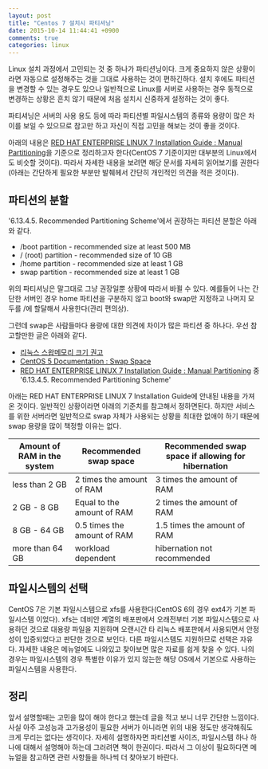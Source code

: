 ```yaml
---
layout: post
title: "Centos 7 설치시 파티셔닝"
date: 2015-10-14 11:44:41 +0900
comments: true
categories: linux
---
```

Linux 설치 과정에서 고민되는 것 중 하나가 파티션닝이다. 크게 중요하지 않은 상황이라면 자동으로 설정해주는 것을 그대로 사용하는 것이 편하긴하다. 설치 후에도 파티션을 변경할 수 있는 경우도 있으나 일반적으로 Linux를 서버로 사용하는 경우 동적으로 변경하는 상황은 흔치 않기 때문에 처음 설치시 신중하게 설정하는 것이 좋다.

파티셔닝은 서버의 사용 용도 등에 따라 파티션별 파일시스템의 종류와 용량이 많은 차이를 보일 수 있으므로 참고만 하고 자신이 직접 고민을 해보는 것이 좋을 것이다.

아래의 내용은 [RED HAT ENTERPRISE LINUX 7 Installation Guide : Manual Partitioning](https://access.redhat.com/documentation/en-US/Red_Hat_Enterprise_Linux/7/html/Installation_Guide/sect-disk-partitioning-setup-x86.html#sect-custom-partitioning-x86)을 기준으로 정리하고자 한다(CentOS 7 기준이지만 대부분의 Linux에서도 비슷할 것이다). 따라서 자세한 내용을 보려면 해당 문서를 자세히 읽어보기를 권한다(아래는 간단하게 필요한 부분만 발췌헤서 간단히 개인적인 의견을 적은 것이다).

## 파티션의 분할

'6.13.4.5. Recommended Partitioning Scheme'에서 권장하는 파티션 분할은 아래와 같다.

* /boot partition - recommended size at least 500 MB
* / (root) partition - recommended size of 10 GB
* /home partition - recommended size at least 1 GB
* swap partition - recommended size at least 1 GB

위의 파티셔닝은 말그대로 그냥 권장일뿐 상황에 따라서 바뀔 수 있다. 예를들어 나는 간단한 서버인 경우
home 파티션을 구분하지 않고 boot와 swap만 지정하고 나머지 모두를 /에 할달해서 사용한다(관리 편의상).

그런데 swap은 사람들마다 용량에 대한 의견에 차이가 많은 파티션 중 하나다. 우선 참고할만한 글은 아래와 같다.

* [리눅스 스왑메모리 크기 권고
](http://zetawiki.com/wiki/%EB%A6%AC%EB%88%85%EC%8A%A4_%EC%8A%A4%EC%99%91%EB%A9%94%EB%AA%A8%EB%A6%AC_%ED%81%AC%EA%B8%B0_%EA%B6%8C%EA%B3%A0)
* [CentOS 5 Documentation : Swap Space](https://www.centos.org/docs/5/html/Deployment_Guide-en-US/ch-swapspace.html)
* [RED HAT ENTERPRISE LINUX 7 Installation Guide : Manual Partitioning](https://access.redhat.com/documentation/en-US/Red_Hat_Enterprise_Linux/7/html/Installation_Guide/sect-disk-partitioning-setup-x86.html#sect-custom-partitioning-x86) 중 '6.13.4.5. Recommended Partitioning Scheme'

아래는 RED HAT ENTERPRISE LINUX 7 Installation Guide에 안내된 내용을 가져온 것이다. 일반적인 상황이라면 아래의 기준치를 참고해서 정하면된다. 하지만 서비스를 위한 서버라면 일반적으로 swap 자체가 사용되는 상황을 최대한 없애야 하기 때문에 swap 용량을 많이 책정할 이유는 없다.

| Amount of RAM in the system | Recommended swap space | Recommended swap space if allowing for hibernation |
|--------|--------|--------|
| less than 2 GB | 2 times the amount of RAM | 3 times the amount of RAM |
| 2 GB - 8 GB | Equal to the amount of RAM | 2 times the amount of RAM |
| 8 GB - 64 GB | 0.5 times the amount of RAM | 1.5 times the amount of RAM |
| more than 64 GB | workload dependent | hibernation not recommended |

## 파일시스템의 선택

CentOS 7은 기본 파일시스템으로 xfs를 사용한다(CentOS 6의 경우 ext4가 기본 파일시스템 이었다). xfs는 데비안 계열의 배포판에서 오래전부터 기본 파일시스템으로 사용하던 것으로 대용량 파일을 지원하며 오랜시간 타 리눅스 배포판에서 사용되면서 안정성이 입증되었다고 판단한 것으로 보인다. 다른 파일시스템도 지원하므로 선택은 자유다. 자세한 내용은 메뉴얼에도 나와있고 찾아보면 많은 자료를 쉽게 찾을 수 있다.
나의 경우는 파일시스템의 경우 특별한 이유가 있지 않는한 해당 OS에서 기본으로 사용하는 파일시스템을 사용한다.

## 정리

앞서 설명할때는 고민을 많이 해야 한다고 했는데 글을 적고 보니 너무 간단한 느낌이다. 사실 아주 고성능과 고가용성이 필요한 서버가 아니라면 위의 내용 정도만 생각해줘도 크게 무리는 없다는 생각이다. 자세히 설명하자면 파티션별 사이즈, 파일시스템 하나 하나에 대해서 설명해야 하는데 그러려면 책이 한권이다. 따라서 그 이상이 필요하다면 메뉴얼을 참고하면 관련 사항들을 하나씩 더 찾아보기 바란다.

